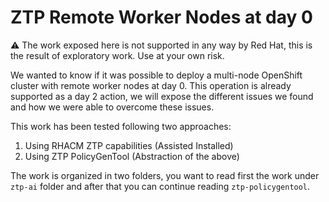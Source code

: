 # ZTP Remote Worker Nodes at day 0

:warning: The work exposed here is not supported in any way by Red Hat, this is the result of exploratory work. Use at your own risk.

We wanted to know if it was possible to deploy a multi-node OpenShift cluster with remote worker nodes at day 0. This operation is already supported as a day 2 action, we will expose the different issues we found and how we were able to overcome these issues.

This work has been tested following two approaches:

1. Using RHACM ZTP capabilities (Assisted Installed)
2. Using ZTP PolicyGenTool (Abstraction of the above)

The work is organized in two folders, you want to read first the work under `ztp-ai` folder and after that you can continue reading `ztp-policygentool`.